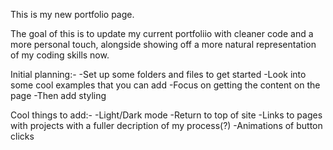 This is my new portfolio page.

The goal of this is to update my current portfoliio with cleaner code and a more personal touch, alongside showing off a more natural representation of my coding skills now.

Initial planning:-
-Set up some folders and files to get started
-Look into some cool examples that you can add
-Focus on getting the content on the page 
-Then add styling

Cool things to add:-
-Light/Dark mode
-Return to top of site
-Links to pages with projects with a fuller decription of my process(?)
-Animations of button clicks
